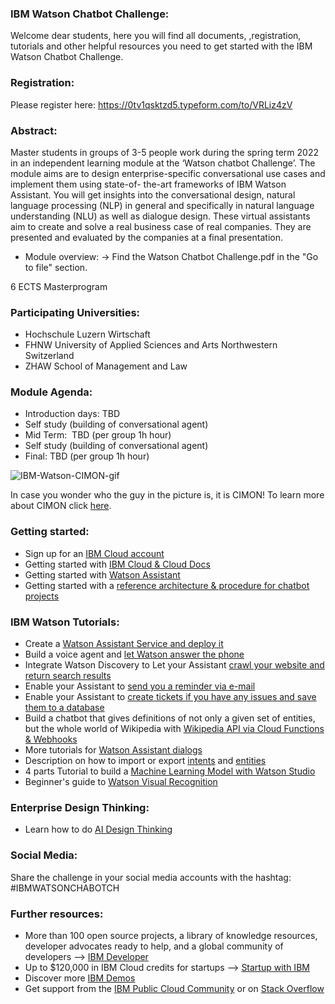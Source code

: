 ### IBM Watson Chatbot Challenge:
Welcome dear students, here you will find all documents, ,registration, tutorials and other helpful resources you need to get started with the IBM Watson Chatbot Challenge.

### Registration:
Please register here: https://0tv1qsktzd5.typeform.com/to/VRLiz4zV

### Abstract:
Master students in groups of 3-5 people work during the spring term 2022 in an independent learning module at the ‘Watson chatbot Challenge’. The module aims are to design enterprise-specific conversational use cases and implement them using state-of- the-art frameworks of IBM Watson Assistant. You will get insights into the conversational design, natural language processing (NLP) in general and specifically in natural language understanding (NLU) as well as  dialogue design. These  virtual assistants aim to create and solve a real business case of real companies. They are presented and evaluated by the companies at a final presentation. 

- Module overview: -> Find the Watson Chatbot Challenge.pdf in the "Go to file" section.

6 ECTS Masterprogram

### Participating Universities:
- Hochschule Luzern Wirtschaft 
- FHNW University of Applied Sciences and Arts Northwestern Switzerland
- ZHAW School of Management and Law


### Module Agenda:
- Introduction days: TBD
- Self study         (building of conversational agent)
- Mid Term:          TBD (per group 1h hour)
- Self study         (building of conversational agent)
- Final:             TBD (per group 1h hour)

![IBM-Watson-CIMON-gif](https://www.ibm.com/thought-leadership/smart/ai-in-space-xp/src/img/loader_iss.gif)

In case you wonder who the guy in the picture is, it is CIMON! To learn more about CIMON click [here](https://www.ibm.com/thought-leadership/smart/ai-in-space-xp/).

### Getting started:
- Sign up for an [IBM Cloud account](https://ibm.biz/BdqQUK)
- Getting started with [IBM Cloud & Cloud Docs](https://cloud.ibm.com/docs)
- Getting started with [Watson Assistant](https://cloud.ibm.com/docs/assistant?topic=assistant-getting-started)
- Getting started with a [reference architecture & procedure for chatbot projects](https://www.ibm.com/cloud/architecture/architectures/cognitiveConversationDomain/reference-architecture)

### IBM Watson Tutorials:
- Create a [Watson Assistant Service and deploy it](https://github.com/FelixAugenstein/digital-tech-tutorial-watson-assistant)
- Build a voice agent and [let Watson answer the phone](https://github.com/FelixAugenstein/digital-tech-tutorial-voice-agent)
- Integrate Watson Discovery to Let your Assistant [crawl your website and return search results](https://github.com/FelixAugenstein/digital-tech-tutorial-watson-assistant-search-skill)
- Enable your Assistant to [send you a reminder via e-mail](https://github.com/FelixAugenstein/digital-tech-tutorial-watson-assistant-webhooks)
- Enable your Assistant to [create tickets if you have any issues and save them to a database](https://github.com/FelixAugenstein/digital-tech-tutorial-watson-assistant-webhooks-part-ii)
- Build a chatbot that gives definitions of not only a given set of entities, but the whole world of Wikipedia with [Wikipedia API via Cloud Functions & Webhooks](https://developer.ibm.com/recipes/tutorials/connect-watson-assistant-with-wikipedia-api-via-cloud-functions/)
- More tutorials for [Watson Assistant dialogs](https://cloud.ibm.com/docs/assistant?topic=assistant-tutorial)
- Description on how to import or export [intents](https://cloud.ibm.com/docs/assistant?topic=assistant-intents#intents-export) and [entities](https://cloud.ibm.com/docs/assistant?topic=assistant-entities#entities-export)
- 4 parts Tutorial to build a [Machine Learning Model with Watson Studio](https://github.com/FelixAugenstein/digital-tech-tutorial-watson-studio)
- Beginner's guide to [Watson Visual Recognition](https://developer.ibm.com/articles/introduction-watson-visual-recognition/)

### Enterprise Design Thinking:
- Learn how to do [AI Design Thinking](https://www.ibm.com/design/thinking/page/badges/ai)

### Social Media:
Share the challenge in your social media accounts with the hashtag: #IBMWATSONCHABOTCH

### Further resources:
- More than 100 open source projects, a library of knowledge resources, developer advocates ready to help, and a global community of developers --> [IBM Developer](https://developer.ibm.com/)
- Up to $120,000 in IBM Cloud credits for startups --> [Startup with IBM](https://developer.ibm.com/startups/)
- Discover more [IBM Demos](https://www.ibm.com/demos/)
- Get support from the [IBM Public Cloud Community](https://community.ibm.com/community/user/publiccloud/home) or on [Stack Overflow](https://stackoverflow.com/questions/tagged/ibm-cloud) 
